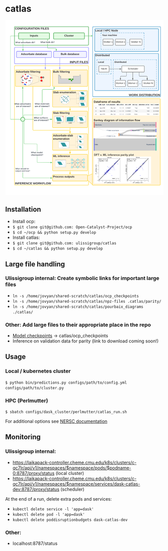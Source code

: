 # catlas
![catlas overview](https://github.com/ulissigroup/catlas/blob/main/catlas_overview.png?raw=true)
## Installation
 - Install ocp:
  - `$ git clone git@github.com: Open-Catalyst-Project/ocp`
  - `$ cd ~/ocp && python setup.py develop`
 - Install catlas:
  - `$ git clone git@github.com: ulissigroup/catlas`
  - `$ cd ~/catlas && python setup.py develop`

## Large file handling
 ### Ulissigroup internal: Create symbolic links for important large files
 - `ln -s /home/jovyan/shared-scratch/catlas/ocp_checkpoints`
 - `ln -s /home/jovyan/shared-scratch/catlas/npz-files .catlas/parity/`
 - `ln -s /home/jovyan/shared-scratch/catlas/pourbaix_diagrams ./catlas/`
 
 ### Other: Add large files to their appropriate place in the repo
 - [Model checkpoints](https://github.com/Open-Catalyst-Project/ocp/blob/main/MODELS.md) -> catlas/ocp_checkpoints
 - Inference on validation data for parity (link to download coming soon!)

## Usage
### Local / kubernetes cluster
`$ python bin/predictions.py configs/path/to/config.yml configs/path/to/cluster.py`

### HPC (Perlmutter)
`$ sbatch configs/dask_cluster/perlmutter/catlas_run.sh`


For additional options see [NERSC documentation](https://docs.nersc.gov/jobs/)

## Monitoring
### Ulissigroup internal:
- https://laikapack-controller.cheme.cmu.edu/k8s/clusters/c-qc7lr/api/v1/namespaces/$namespace/pods/$podname-0:8787/proxy/status (local cluster)
- https://laikapack-controller.cheme.cmu.edu/k8s/clusters/c-qc7lr/api/v1/namespaces/$namespace/services/dask-catlas-dev:8787/proxy/status (scheduler)

At the end of a run, delete extra pods and services:
- `kubectl delete service -l 'app=dask'`
- `kubectl delete pod -l 'app=dask'`
- `kubectl delete poddisruptionbudgets dask-catlas-dev`

### Other:
- localhost:8787/status





